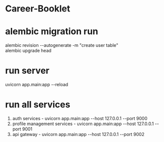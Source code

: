 # Career-Booklet
# alembic migration run
alembic revision --autogenerate -m "create user table"\
alembic upgrade head

# run server
uvicorn app.main:app --reload

# run all services 
1) auth services - uvicorn app.main:app --host 127.0.0.1 --port 9000
2) profile management services - uvicorn app.main:app --host 127.0.0.1 --port 9001
3) api gateway - uvicorn app.main:app --host 127.0.0.1 --port 9002





